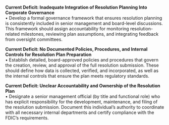 **Current Deficit: Inadequate Integration of Resolution Planning Into Corporate Governance**  
• Develop a formal governance framework that ensures resolution planning is consistently included in senior management and board-level discussions. This framework should assign accountability for monitoring resolution-related milestones, reviewing plan assumptions, and integrating feedback from oversight committees.

**Current Deficit: No Documented Policies, Procedures, and Internal Controls for Resolution Plan Preparation**  
• Establish detailed, board-approved policies and procedures that govern the creation, review, and approval of the full resolution submission. These should define how data is collected, verified, and incorporated, as well as the internal controls that ensure the plan meets regulatory standards.

**Current Deficit: Unclear Accountability and Ownership of the Resolution Plan**  
• Designate a senior management official (by title and functional role) who has explicit responsibility for the development, maintenance, and filing of the resolution submission. Document this individual’s authority to coordinate with all necessary internal departments and certify compliance with the FDIC’s requirements.
